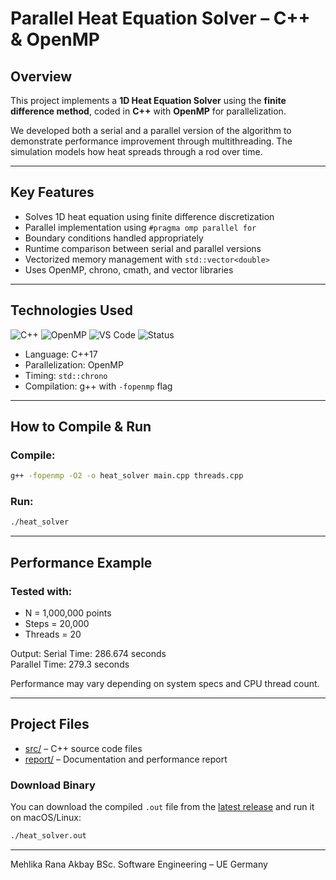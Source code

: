# Parallel Heat Equation Solver – C++ & OpenMP


## Overview

This project implements a **1D Heat Equation Solver** using the **finite difference method**, coded in **C++** with **OpenMP** for parallelization.

We developed both a serial and a parallel version of the algorithm to demonstrate performance improvement through multithreading. The simulation models how heat spreads through a rod over time.

---

## Key Features

- Solves 1D heat equation using finite difference discretization  
- Parallel implementation using `#pragma omp parallel for`  
- Boundary conditions handled appropriately  
- Runtime comparison between serial and parallel versions  
- Vectorized memory management with `std::vector<double>`  
- Uses OpenMP, chrono, cmath, and vector libraries

---

## Technologies Used

![C++](https://img.shields.io/badge/C++-00599C?style=flat&logo=c%2B%2B&logoColor=white)
![OpenMP](https://img.shields.io/badge/OpenMP-Parallel-yellow)
![VS Code](https://img.shields.io/badge/IDE-VSCode-blue)
![Status](https://img.shields.io/badge/Status-Completed-brightgreen)

- Language: C++17  
- Parallelization: OpenMP  
- Timing: `std::chrono`  
- Compilation: g++ with `-fopenmp` flag

---

## How to Compile & Run

### Compile:
```bash
g++ -fopenmp -O2 -o heat_solver main.cpp threads.cpp
```
### Run:
```bash
./heat_solver
```

---

## Performance Example
### Tested with:
- N = 1,000,000 points  
- Steps = 20,000  
- Threads = 20

Output:
Serial Time:   286.674 seconds  
Parallel Time: 279.3 seconds

Performance may vary depending on system specs and CPU thread count.

---

## Project Files

- [src/](./src/) – C++ source code files  
- [report/](./report/) – Documentation and performance report  


### Download Binary

You can download the compiled `.out` file from the [latest release](https://github.com/mehlikaakbay/heat-equation-solver/releases/latest) and run it on macOS/Linux:

```bash
./heat_solver.out
```
---

Mehlika Rana Akbay
BSc. Software Engineering – UE Germany
